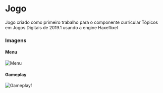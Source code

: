 # Jogo

Jogo criado como primeiro trabalho para o componente curricular Tópicos em Jogos Digitais de 2019.1 usando a engine Haxeflixel

### Imagens

#### Menu

![Menu](https://user-images.githubusercontent.com/22036337/57559715-9cb67e80-7359-11e9-93c5-d6f1ffb52f8f.png)

#### Gameplay

![Gameplay1](https://user-images.githubusercontent.com/22036337/57559834-2b2b0000-735a-11e9-868d-83f988188f55.png)
